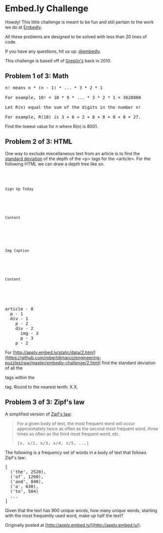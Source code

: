 # Embed.ly Challenge

Howdy! This little challenge is meant to be fun and still pertain to the work we do at [Embedly](http://embed.ly/company/jobs).

All these problems are designed to be solved with less than 20 lines of code.

If you have any questions, hit us up: [@embedly](http://twitter.com/embedly).

This challenge is based off of [Greplin's](http://challenge.greplin.com/) back in 2010.

## Problem 1 of 3: Math

<pre>
n! means n * (n - 1) * ... * 3 * 2 * 1

For example, 10! = 10 * 9 * ... * 3 * 2 * 1 = 3628800

Let R(n) equal the sum of the digits in the number n!

For example, R(10) is 3 + 6 + 2 + 8 + 8 + 0 + 0 = 27.
</pre>

Find the lowest value for n where R(n) is 8001.

## Problem 2 of 3: HTML

One way to exclude miscellaneous text from an article is to find the [standard deviation](http://en.wikipedia.org/wiki/Standard_deviation) of the depth of the &lt;p&gt; tags for the &lt;article&gt;. For the following HTML we can draw a depth tree like so.

<pre><code>
<article>
 <p>Sign Up Today</p>
 <div>
   <p>Content</p>
   <div>
    <img />
    <p>Img Caption</p>
   </div>
   <p>Content</p>
 </div>
</article>
</code></pre>

<pre>
article - 0
  p - 1
  div - 1
    p - 2
    div - 2
      img - 3
      p - 3
    p - 2
</pre>

For [http://apply.embed.ly/static/data/2.html](https://github.com/robertdimarco/engineering-puzzles/raw/master/embedly-challenge/2.html) find the standard deviation of all the <p> tags within the <article> tag. Round to the nearest tenth: X.X.

## Problem 3 of 3: Zipf's law

A simplified version of [Zipf's law](http://en.wikipedia.org/wiki/Zipf%27s_law):

> For a given body of text, the most frequent word will occur approximately twice as often as the second most frequent word, three times as often as the third most frequent word, etc.
> <pre>[x, x/2, x/3, x/4, x/5, ...]</pre>

The following is a frequency set of words in a body of text that follows Zipf's law:

<pre>
[
  ('the', 2520),
  ('of', 1260),
  ('and', 840),
  ('a', 630),
  ('to', 504)
  ...
]
</pre>

Given that the text has 900 unique words, how many unique words, starting with the most frequently used word, make up half the text?

Originally posted at [http://apply.embed.ly/](http://apply.embed.ly/).
